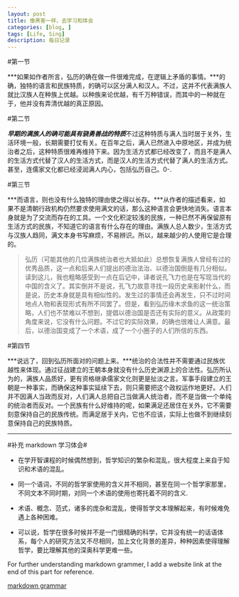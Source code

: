 ```yaml
---
layout: post
title: 像黑客一样，去学习和体会 
categories: [blog, ]
tags: [Life, Sing]
description: 每日记录
---
```



#第一节


***如果如作者所言，弘历的确在做一件很难完成，在逻辑上矛盾的事情。***的确，独特的语言和民族特质，的确可以区分满人和汉人。不过，这并不代表满族人就比汉族人在种族上优越。以种族来论优越，有千万种错误，而其中的一种就在于，他并没有弄清优越的真正原因。

#第二节


***早期的满族人的确可能具有骁勇善战的特质***不过这种特质与满人当时居于关外，生活环境一般，长期需要打仗有关。在百年之后，满人已然进入中原地区，并成为统治者之后，这种特质很难再维持下来。因为生活方式都已经改变了，而且不是满人的生活方式代替了汉人的生活方式，而是汉人的生活方式代替了满人的生活方式。甚至，连儒家文化都已经浸润满人内心，包括弘历自己。0-.

#第三节


***而语言，则也没有什么独特的理由使之得以长存。***从作者的描述看来，如果不是清朝行政机构仍然要求使用满文的话，那么这种语言会更快地消失。语言本身就是为了交流而存在的工具。一个文化积淀较浅的民族，一种已然不再保留原有生活方式的民族，不知道它的语言有什么存在的理由。满族人总人数少，生活方式与汉族人趋同，满文本身书写麻烦，不易辨识。所以，越来越少的人使用它是合理的。

>弘历（可能其他的几位满族统治者也大抵如此）总想恢复满族人曾经有过的优秀品质，这一点和后来人们提出的德治法治、以德治国倒是有几分相似。读到这儿，我也粗略感受到一点在后记中，译者说孔飞力也是在写现当代的中国的含义了。其实倒并不是说，孔飞力故意寻找一段历史来影射什么，而是说，历史本身就是具有相似性的。发生过的事情还会再发生，只不过时间地点人物和表现形式有所不同罢了。但是，看到弘历缘木求鱼的这一统治策略，人们也不禁难以不想到，提倡以德治国是否还有实际的意义。从政策的角度来说，它没有什么问题。不过它的实际效果，的确也很难让人满意。最后，以德治国变成了一个术语，成了一个小圈子的人们所信的东西。  



#第四节


***说远了，回到弘历所面对的问题上来。***统治的合法性并不需要通过民族优越性来体现。通过征战建立的王朝本身就没有什么历史渊源上的合法性。弘历所认为的，满族人品质好，更有资格继承儒家文化则更是扯淡之言。军事手段建立的王朝是一种事实，而确保这种事实延续下去，则只需要把这个政权运作地更好。人们并不因满人当政而反对，人们满人总把自己当做满人统治者，而不是当做一个单纯的统治者而反对。一个民族有什么好维持的呢，如果满足还居住在关外，它不需要刻意保持自己的民族传统。而满足居于关内，它也不应该，实际上也做不到继续刻意保持自己的民族特质。

---
 #补充 markdown 学习体会#
 
- 在学开智课程的时候偶然想到，哲学知识的繁杂和混乱，很大程度上来自于知识和术语的混乱。
  
 + 同一个语词，不同的哲学家使用的含义并不相同，甚至在同一个哲学家那里，不同文本不同时期，对同一个术语的使用也寄托着不同的含义.
  
 + 术语、概念、范式，诸多的庞杂和混乱，使得哲学文本理解起来，有时候难免遇上各种困难。
  
 + 可以说，哲学在很多时候并不是一门很精确的科学，它并没有统一的话语体系，每个人的研究方法又不尽相同，加上文化背景的差异，种种因素使得理解哲学，要比理解其他的深奥科学更难一些。

For further understanding markdown grammer, I add a website link at the end of this part for reference. 

[markdown grammar](https://www.zybuluo.com/mdeditor#391909)


